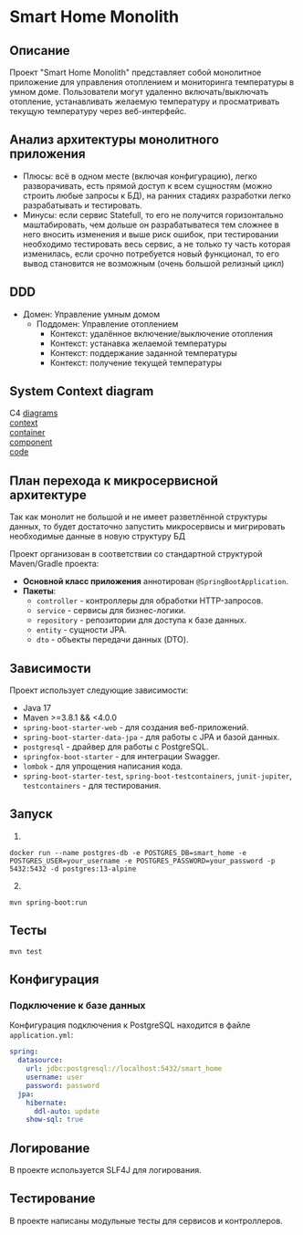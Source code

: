 # Smart Home Monolith

## Описание

Проект "Smart Home Monolith" представляет собой монолитное приложение для управления отоплением и мониторинга температуры в умном доме. Пользователи
могут удаленно включать/выключать отопление, устанавливать желаемую температуру и просматривать текущую температуру через веб-интерфейс.

## Анализ архитектуры монолитного приложения
- Плюсы: всё в одном месте (включая конфигурацию), легко разворачивать, есть прямой доступ к всем сущностям (можно строить любые запросы к БД), на ранних стадиях разработки легко разрабатывать и тестировать.
- Минусы: если сервис Statefull, то его не получится горизонтально маштабировать, чем дольше  он разрабатыватеся тем сложнее в него вносить изменения и выше риск ошибок, при тестировании необходимо тестировать весь сервис, а не только ту часть которая изменилась, если срочно потребуется новый функционал, то его вывод становится не возможным (очень большой релизный цикл)

## DDD
- Домен: Управление умным домом  
  - Поддомен: Управление отоплением  
    - Контекст: удалённое включение/выключение отопления  
    - Контекст: устанавка желаемой температуры  
    - Контекст: поддержание заданной температуры  
    - Контекст: получение текущей температуры 

## System Context diagram
C4 [diagrams](diagrams)  
[context](diagrams%2Fcontext)  
[container](diagrams%2Fcontainer)  
[component](diagrams%2Fcomponent)  
[code](diagrams%2Fcode)  

## План перехода к микросервисной архитектуре
Так как монолит не большой и не имеет разветлённой структуры данных, то будет достаточно запустить микросервисы и мигрировать необходимые данные в новую структуру БД

Проект организован в соответствии со стандартной структурой Maven/Gradle проекта:

- **Основной класс приложения** аннотирован `@SpringBootApplication`.
- **Пакеты**:
    - `controller` - контроллеры для обработки HTTP-запросов.
    - `service` - сервисы для бизнес-логики.
    - `repository` - репозитории для доступа к базе данных.
    - `entity` - сущности JPA.
    - `dto` - объекты передачи данных (DTO).

## Зависимости

Проект использует следующие зависимости:

- Java 17
- Maven >=3.8.1 && <4.0.0
- `spring-boot-starter-web` - для создания веб-приложений.
- `spring-boot-starter-data-jpa` - для работы с JPA и базой данных.
- `postgresql` - драйвер для работы с PostgreSQL.
- `springfox-boot-starter` - для интеграции Swagger.
- `lombok` - для упрощения написания кода.
- `spring-boot-starter-test`, `spring-boot-testcontainers`, `junit-jupiter`, `testcontainers` - для тестирования.

## Запуск

1.

``` shell
docker run --name postgres-db -e POSTGRES_DB=smart_home -e POSTGRES_USER=your_username -e POSTGRES_PASSWORD=your_password -p 5432:5432 -d postgres:13-alpine
```

2.

``` shell
mvn spring-boot:run
```

## Тесты

``` shell
mvn test
```

## Конфигурация

### Подключение к базе данных

Конфигурация подключения к PostgreSQL находится в файле `application.yml`:

```yaml
spring:
  datasource:
    url: jdbc:postgresql://localhost:5432/smart_home
    username: user
    password: password
  jpa:
    hibernate:
      ddl-auto: update
    show-sql: true
```

## Логирование

В проекте используется SLF4J для логирования.

## Тестирование

В проекте написаны модульные тесты для сервисов и контроллеров.
